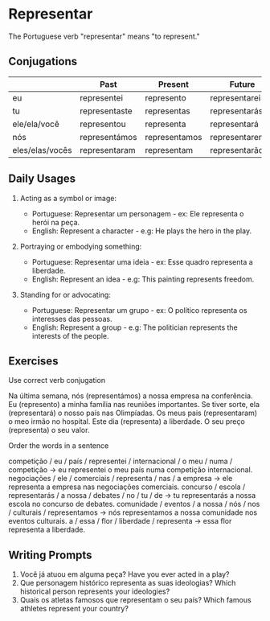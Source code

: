 # Representar

The Portuguese verb "representar" means "to represent."

## Conjugations

|                 | Past          | Present       | Future          |
| --------------- | ------------- | ------------- | --------------- |
| eu              | representei   | represento    | representarei   |
| tu              | representaste | representas   | representarás   |
| ele/ela/você    | representou   | representa    | representará    |
| nós             | representámos | representamos | representaremos |
| eles/elas/vocês | representaram | representam   | representarão   |

## Daily Usages

1. Acting as a symbol or image:

   - Portuguese: Representar um personagem - ex: Ele representa o herói na peça.
   - English: Represent a character - e.g: He plays the hero in the play.

2. Portraying or embodying something:

   - Portuguese: Representar uma ideia - ex: Esse quadro representa a liberdade.
   - English: Represent an idea - e.g: This painting represents freedom.

3. Standing for or advocating:

   - Portuguese: Representar um grupo - ex: O político representa os interesses das pessoas.
   - English: Represent a group - e.g: The politician represents the interests of the people.

## Exercises

Use correct verb conjugation

Na última semana, nós (representámos) a nossa empresa na conferência.
Eu (represento) a minha família nas reuniões importantes.
Se tiver sorte, ela (representará) o nosso país nas Olimpíadas.
Os meus pais (representaram) o meo irmão no hospital.
Este dia (representa) a liberdade.
O seu preço (representa) o seu valor.

Order the words in a sentence

competição / eu / país / representei / internacional / o meu / numa / competição -> eu representei o meu país numa competição internacional.
negociações / ele / comerciais / representa / nas / a empresa -> ele representa a empresa nas negociações comerciais.
concurso / escola / representarás / a nossa / debates / no / tu / de -> tu representarás a nossa escola no concurso de debates.
comunidade / eventos / a nossa / nós / nos / culturais / representamos -> nós representamos a nossa comunidade nos eventos culturais.
a / essa / flor / liberdade / representa -> essa flor representa a liberdade.

## Writing Prompts

1. Você já atuou em alguma peça? Have you ever acted in a play?
2. Que personagem histórico representa as suas ideologias? Which historical person represents your ideologies?
3. Quais os atletas famosos que representam o seu país? Which famous athletes represent your country?
